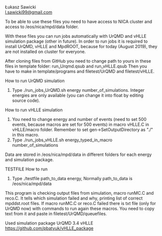 Łukasz Sawicki           
l.sawicki99@gmail.com       

To be able to use these files you need to have access to NICA cluster and access to /eos/nica/mpd/data folder.

With these files you can run jobs automatically with UrQMD and vHLLE simulation package (other in future). In order to run jobs it is required to install UrQMD, vHLLE and MpdROOT, because for today (August 2019), they are not installed on cluster for everyone.

After cloning files from GitHub you need to change path to yours in these files in template folder: run_Urqmd.qsub  and run_vHLLE.qsub Then you have to make in template/programs and filetest/UrQMD and filetest/vHLLE.

How to run UrQMD simulation

1. Type ./run_jobs_UrQMD.sh energy number_of_simulations. Integer energies are only available (you can change it into float by editing source code).

How to run vHLLE simulation

1. You need to change energy and number of events (need to set 500 events, because macros are set for 500 events) in macro vHLLE.C in vHLLE/macro folder. Remember to set gen->SetOutputDirectory as "./" in this macro.
2. Type ./run_jobs_vHLLE.sh energy_typed_in_macro number_of_simulations

Data are stored in /eos/nica/mpd/data in different folders for each energy and simulation package.

TESTFILE How to run

1. Type ./testfile path_to_data energy, Normally path_to_data is /eos/nica/mpd/data

This program is checking output files from simulation, macro runMC.C and reco.C. It tells which simulation failed and why, printing list of correct mpddst.root files. If macro runMC.C or reco.C failed there is txt file (only for UrQMD now) with commands to run again these macros. You need to copy text from it and paste in filetest/UrQMD/queuefiles. 

Used simulation package
UrQMD 3.4
vHLLE https://github.com/pbatyuk/vHLLE_package